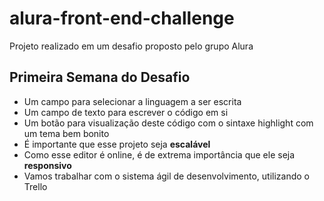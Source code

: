 # alura-front-end-challenge
Projeto realizado em um desafio proposto pelo grupo Alura 

## Primeira Semana do Desafio 

* Um campo para selecionar a linguagem a ser escrita
* Um campo de texto para escrever o código em si
* Um botão para visualização deste código com o sintaxe highlight com um tema bem bonito
* É importante que esse projeto seja **escalável**
* Como esse editor é online, é de extrema importância que ele seja **responsivo**
* Vamos trabalhar com o sistema ágil de desenvolvimento, utilizando o Trello

